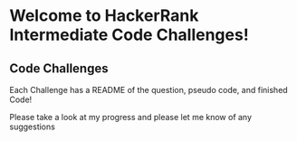 # Welcome to HackerRank Intermediate Code Challenges!

## Code Challenges

Each Challenge has a README of the question, pseudo code, and finished Code!

Please take a look at my progress and please let me know of any suggestions